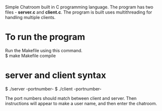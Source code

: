 Simple Chatroom built in C programming language. The program has two files - <b>server.c</b> and <b>client.c</b>. The program is built uses multithreading for handling multiple clients.

# To run the program
Run the Makefile using this command. <br/>
$ make Makefile compile

# server and client syntax

$ ./server -portnumber-
$ ./client -portnumber-

The port numbers should match between client and server. Then instructions will appear to make a user name, and then enter the chatroom. 
